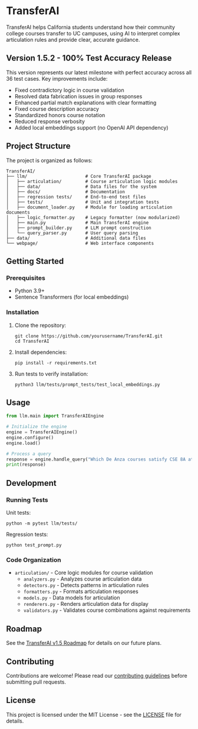 # TransferAI

TransferAI helps California students understand how their community college courses transfer to UC campuses, using AI to interpret complex articulation rules and provide clear, accurate guidance.

## Version 1.5.2 - 100% Test Accuracy Release

This version represents our latest milestone with perfect accuracy across all 36 test cases. Key improvements include:

- Fixed contradictory logic in course validation
- Resolved data fabrication issues in group responses
- Enhanced partial match explanations with clear formatting
- Fixed course description accuracy
- Standardized honors course notation
- Reduced response verbosity
- Added local embeddings support (no OpenAI API dependency)

## Project Structure

The project is organized as follows:

```
TransferAI/
├── llm/                      # Core TransferAI package
│   ├── articulation/         # Course articulation logic modules
│   ├── data/                 # Data files for the system
│   ├── docs/                 # Documentation
│   ├── regression tests/     # End-to-end test files
│   ├── tests/                # Unit and integration tests
│   ├── document_loader.py    # Module for loading articulation documents
│   ├── logic_formatter.py    # Legacy formatter (now modularized)
│   ├── main.py               # Main TransferAI engine
│   ├── prompt_builder.py     # LLM prompt construction
│   └── query_parser.py       # User query parsing
├── data/                     # Additional data files
└── webpage/                  # Web interface components
```

## Getting Started

### Prerequisites

- Python 3.9+
- Sentence Transformers (for local embeddings)

### Installation

1. Clone the repository:
   ```
   git clone https://github.com/yourusername/TransferAI.git
   cd TransferAI
   ```

2. Install dependencies:
   ```
   pip install -r requirements.txt
   ```

3. Run tests to verify installation:
   ```
   python3 llm/tests/prompt_tests/test_local_embeddings.py
   ```

## Usage

```python
from llm.main import TransferAIEngine

# Initialize the engine
engine = TransferAIEngine()
engine.configure()
engine.load()

# Process a query
response = engine.handle_query("Which De Anza courses satisfy CSE 8A at UCSD?")
print(response)
```

## Development

### Running Tests

Unit tests:
```
python -m pytest llm/tests/
```

Regression tests:
```
python test_prompt.py
```

### Code Organization

- `articulation/` - Core logic modules for course validation
  - `analyzers.py` - Analyzes course articulation data
  - `detectors.py` - Detects patterns in articulation rules
  - `formatters.py` - Formats articulation responses
  - `models.py` - Data models for articulation
  - `renderers.py` - Renders articulation data for display
  - `validators.py` - Validates course combinations against requirements

## Roadmap

See the [TransferAI v1.5 Roadmap](llm/regression%20tests/TransferAI%20v1.5%20Roadmap.md) for details on our future plans.

## Contributing

Contributions are welcome! Please read our [contributing guidelines](CONTRIBUTING.md) before submitting pull requests.

## License

This project is licensed under the MIT License - see the [LICENSE](LICENSE) file for details. 